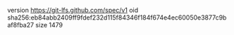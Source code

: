version https://git-lfs.github.com/spec/v1
oid sha256:eb84abb2409ff9fdef232d115f84346f184f674e4ec60050e3877c9baf8fba27
size 1479
